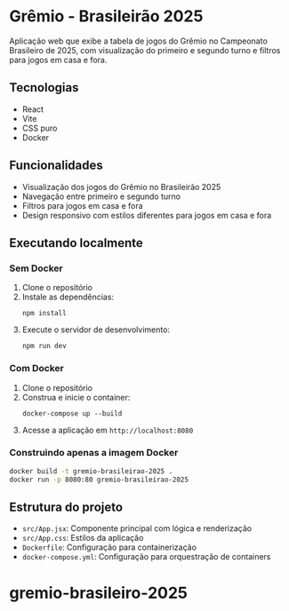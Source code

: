 # Grêmio - Brasileirão 2025

Aplicação web que exibe a tabela de jogos do Grêmio no Campeonato Brasileiro de 2025, com visualização do primeiro e segundo turno e filtros para jogos em casa e fora.

## Tecnologias

- React
- Vite
- CSS puro
- Docker

## Funcionalidades

- Visualização dos jogos do Grêmio no Brasileirão 2025
- Navegação entre primeiro e segundo turno
- Filtros para jogos em casa e fora
- Design responsivo com estilos diferentes para jogos em casa e fora

## Executando localmente

### Sem Docker

1. Clone o repositório
2. Instale as dependências:
   ```
   npm install
   ```
3. Execute o servidor de desenvolvimento:
   ```
   npm run dev
   ```

### Com Docker

1. Clone o repositório
2. Construa e inicie o container:
   ```
   docker-compose up --build
   ```
3. Acesse a aplicação em `http://localhost:8080`

### Construindo apenas a imagem Docker

```bash
docker build -t gremio-brasileirao-2025 .
docker run -p 8080:80 gremio-brasileirao-2025
```

## Estrutura do projeto

- `src/App.jsx`: Componente principal com lógica e renderização
- `src/App.css`: Estilos da aplicação
- `Dockerfile`: Configuração para containerização
- `docker-compose.yml`: Configuração para orquestração de containers
# gremio-brasileiro-2025
